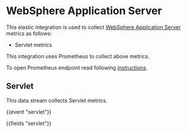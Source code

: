 # WebSphere Application Server

This elastic integration is used to collect [WebSphere Application Server](https://www.ibm.com/cloud/websphere-application-server) metrics as follows:

   - Servlet metrics

This integration uses Prometheus to collect above metrics.

To open Prometheus endpoint read following [instructions](https://www.ibm.com/docs/en/was/9.0.5?topic=mosh-displaying-pmi-metrics-in-prometheus-format-metrics-app).

## Servlet

This data stream collects Servlet metrics.

{{event "servlet"}}

{{fields "servlet"}}
